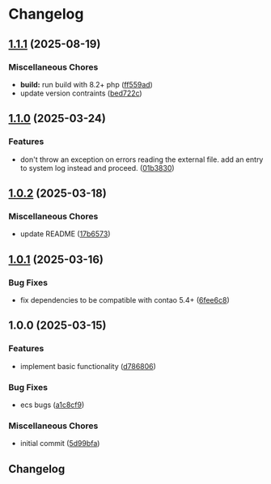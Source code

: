 # Changelog

## [1.1.1](https://github.com/cgoIT/contao-robots-txt-bundle/compare/v1.1.0...v1.1.1) (2025-08-19)


### Miscellaneous Chores

* **build:** run build with 8.2+ php ([ff559ad](https://github.com/cgoIT/contao-robots-txt-bundle/commit/ff559ad6e132a11a6d1fd2b76a531cb5011ad6f1))
* update version contraints ([bed722c](https://github.com/cgoIT/contao-robots-txt-bundle/commit/bed722ca70ae64742da21ec671ad20007b8b9387))

## [1.1.0](https://github.com/cgoIT/contao-robots-txt-bundle/compare/v1.0.2...v1.1.0) (2025-03-24)


### Features

* don't throw an exception on errors reading the external file. add an entry to system log instead and proceed. ([01b3830](https://github.com/cgoIT/contao-robots-txt-bundle/commit/01b383095c774056f1c503f0775707f5de5d3063))

## [1.0.2](https://github.com/cgoIT/contao-robots-txt-bundle/compare/v1.0.1...v1.0.2) (2025-03-18)


### Miscellaneous Chores

* update README ([17b6573](https://github.com/cgoIT/contao-robots-txt-bundle/commit/17b6573091a23f703e75ea6a1169166e3db5397b))

## [1.0.1](https://github.com/cgoIT/contao-robots-txt-bundle/compare/v1.0.0...v1.0.1) (2025-03-16)


### Bug Fixes

* fix dependencies to be compatible with contao 5.4+ ([6fee6c8](https://github.com/cgoIT/contao-robots-txt-bundle/commit/6fee6c824761176fc6682b2083282d58a27ce48e))

## 1.0.0 (2025-03-15)


### Features

* implement basic functionality ([d786806](https://github.com/cgoIT/contao-robots-txt-bundle/commit/d7868062ccf1394e96841c808d40e84bd0eed31c))


### Bug Fixes

* ecs bugs ([a1c8cf9](https://github.com/cgoIT/contao-robots-txt-bundle/commit/a1c8cf9e5d3d69bb96fb8addcd0117f7e20c31b2))


### Miscellaneous Chores

* initial commit ([5d99bfa](https://github.com/cgoIT/contao-robots-txt-bundle/commit/5d99bfa2b2618f9a176147274ce3128d007b3bf0))

## Changelog
